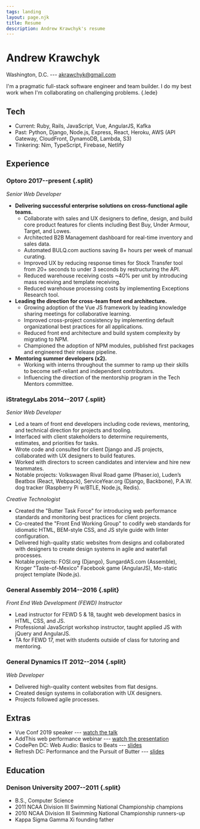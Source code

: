 ```yaml
---
tags: landing
layout: page.njk
title: Resume
description: Andrew Krawchyk's resume
---
```


# Andrew Krawchyk

Washington, D.C. --- akrawchyk@gmail.com

I'm a pragmatic full-stack software engineer and team builder. I do my best work when I'm collaborating on challenging problems. {.lede}

## Tech

- Current: Ruby, Rails, JavaScript, Vue, AngularJS, Kafka
- Past: Python, Django, Node.js, Express, React, Heroku, AWS (API Gateway, CloudFront, DynamoDB, Lambda, S3)
- Tinkering: Nim, TypeScript, Firebase, Netlify

## Experience

### <span>Optoro</span> <span>2017--present</span> {.split}

_Senior Web Developer_

- **Delivering successful enterprise solutions on cross-functional agile teams.**
  - Collaborate with sales and UX designers to define, design, and build core product features for clients including Best Buy, Under Armour, Target, and Lowes.
  - Architected B2B Management dashboard for real-time inventory and sales data.
  - Automated BULQ.com auctions saving 8+ hours per week of manual curating.
  - Improved UX by reducing response times for Stock Transfer tool from 20+ seconds to under 3 seconds by restructuring the API.
  - Reduced warehouse receiving costs ~40% per unit by introducing mass receiving and template receiving.
  - Reduced warehouse processing costs by implementing Exceptions Research tool.
- **Leading the direction for cross-team front end architecture.**
  - Growing adoption of the Vue JS framework by leading knowledge sharing meetings for collaborative learning.
  - Improved cross-project consistency by implementing default organizational best practices for all applications.
  - Reduced front end architecture and build system complexity by migrating to NPM.
  - Championed the adoption of NPM modules, published first packages and engineered their release pipeline.
- **Mentoring summer developers (x2).**
  - Working with interns throughout the summer to ramp up their skills to become self-reliant and independent contributors.
  - Influencing the direction of the mentorship program in the Tech Mentors committee.

### <span>iStrategyLabs</span> <span>2014--2017</span> {.split}

_Senior Web Developer_

- Led a team of front end developers including code reviews, mentoring, and technical direction for projects and tooling.
- Interfaced with client stakeholders to determine requirements, estimates, and priorities for tasks.
- Wrote code and consulted for client Django and JS projects, collaborated with UX designers to build features.
- Worked with directors to screen candidates and interview and hire new teammates.
- Notable projects: Volkswagen Rival Road game (Phaser.io), Luden’s Beatbox (React, Webpack), ServiceYear.org (Django, Backbone), P.A.W. dog tracker (Raspberry Pi w/BTLE, Node.js, Redis).

_Creative Technologist_

- Created the "Butter Task Force" for introducing web performance standards and monitoring best practices for client projects.
- Co-created the "Front End Working Group" to codify web standards for idiomatic HTML, BEM-style CSS, and JS style guide with linter configuration.
- Delivered high-quality static websites from designs and collaborated with designers to create design systems in agile and waterfall processes.
- Notable projects: FOSI.org (Django), SungardAS.com (Assemble), Kroger "Taste-of-Mexico" Facebook game (AngularJS), Mo-static project template (Node.js).

### <span>General Assembly</span> <span>2014--2016</span> {.split}

_Front End Web Development (FEWD) Instructor_

- Lead instructor for FEWD 5 & 18, taught web development basics in HTML, CSS, and JS.
- Professional JavaScript workshop instructor, taught applied JS with jQuery and AngularJS.
- TA for FEWD 17, met with students outside of class for tutoring and mentoring.

### <span>General Dynamics IT</span> <span>2012--2014</span> {.split}

_Web Developer_

- Delivered high-quality content websites from flat designs.
- Created design systems in collaboration with UX designers.
- Projects followed agile processes.

## Extras

- Vue Conf 2019 speaker --- [watch the talk](https://www.vuemastery.com/conferences/vueconf-us-2019/vuejs-in-practice-at-optoro/)
- AddThis web performance webinar --- [watch the presentation](https://www.addthis.com/academy/tips-making-website-load-faster/)
- CodePen DC: Web Audio: Basics to Beats --- [slides](http://slides.com/akrawchyk/webaudio-basics-to-beats/fullscreen#/)
- Refresh DC: Performance and the Pursuit of Butter --- [slides](http://slides.com/akrawchyk/performance-and-the-pursuit-of-butter/fullscreen#/)

## Education

### <span>Denison University</span> <span>2007--2011</span> {.split}

- B.S., Computer Science
- 2011 NCAA Division III Swimming National Championship champions
- 2010 NCAA Division III Swimming National Championship runners-up
- Kappa Sigma Gamma Xi founding father
